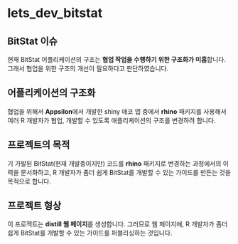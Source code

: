 # lets_dev_bitstat

## BitStat 이슈

현재 BitStat 어플리케이션의 구조는 **협업 작업을 수행하기 위한 구조화가 미흡**합니다.
그래서 협업을 위한 구조의 개선이 필요하다고 판단하였습니다.

## 어플리케이션의 구조화

협업을 위해서 **Appsilon**에서 개발한 shiny 애코 앱 중에서 **rhino** 패키지를 사용해서
여러 R 개발자가 협업, 개발할 수 있도록 애플리케이션의 구조를 변경하려 합니다.

## 프로젝트의 목적

기 가발된 BitStat(현재 개발중이지만) 코드를 **rhino** 패키지로 변경하는 과정에서의 
이력을 문서화하고, R 개발자가 좀더 쉽게 BitStat를 개발할 수 있는 가이드를 만든는 것을 목적으로 합니다. 

## 프로젝트 형상

이 프로젝트는 **distill 웹 페이지**를 생성합니다.
그러므로 웹 페이지에, R 개발자가 좀더 쉽게 BitStat를 개발할 수 있는 가이드를 퍼블리싱하는 것입니다.
